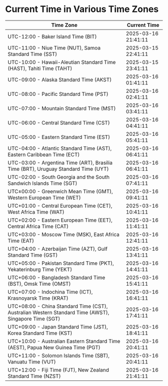 # Current Time in Various Time Zones

| Time Zone | Current Time |
|-----------|--------------|
| UTC-12:00 - Baker Island Time (BIT) | 2025-03-16 21:41:11 |
| UTC-11:00 - Niue Time (NUT), Samoa Standard Time (SST) | 2025-03-15 22:41:11 |
| UTC-10:00 - Hawaii-Aleutian Standard Time (HAST), Tahiti Time (TAHT) | 2025-03-15 23:41:11 |
| UTC-09:00 - Alaska Standard Time (AKST) | 2025-03-16 01:41:11 |
| UTC-08:00 - Pacific Standard Time (PST) | 2025-03-16 02:41:11 |
| UTC-07:00 - Mountain Standard Time (MST) | 2025-03-16 03:41:11 |
| UTC-06:00 - Central Standard Time (CST) | 2025-03-16 04:41:11 |
| UTC-05:00 - Eastern Standard Time (EST) | 2025-03-16 05:41:11 |
| UTC-04:00 - Atlantic Standard Time (AST), Eastern Caribbean Time (ECT) | 2025-03-16 06:41:11 |
| UTC-03:00 - Argentina Time (ART), Brasília Time (BRT), Uruguay Standard Time (UYT) | 2025-03-16 06:41:11 |
| UTC-02:00 - South Georgia and the South Sandwich Islands Time (SGT) | 2025-03-16 07:41:11 |
| UTC±00:00 - Greenwich Mean Time (GMT), Western European Time (WET) | 2025-03-16 09:41:11 |
| UTC+01:00 - Central European Time (CET), West Africa Time (WAT) | 2025-03-16 10:41:11 |
| UTC+02:00 - Eastern European Time (EET), Central Africa Time (CAT) | 2025-03-16 11:41:11 |
| UTC+03:00 - Moscow Time (MSK), East Africa Time (EAT) | 2025-03-16 12:41:11 |
| UTC+04:00 - Azerbaijan Time (AZT), Gulf Standard Time (GST) | 2025-03-16 13:41:11 |
| UTC+05:00 - Pakistan Standard Time (PKT), Yekaterinburg Time (YEKT) | 2025-03-16 14:41:11 |
| UTC+06:00 - Bangladesh Standard Time (BST), Omsk Time (OMST) | 2025-03-16 15:41:11 |
| UTC+07:00 - Indochina Time (ICT), Krasnoyarsk Time (KRAT) | 2025-03-16 16:41:11 |
| UTC+08:00 - China Standard Time (CST), Australian Western Standard Time (AWST), Singapore Time (SGT) | 2025-03-16 17:41:11 |
| UTC+09:00 - Japan Standard Time (JST), Korea Standard Time (KST) | 2025-03-16 18:41:11 |
| UTC+10:00 - Australian Eastern Standard Time (AEST), Papua New Guinea Time (PGT) | 2025-03-16 20:41:11 |
| UTC+11:00 - Solomon Islands Time (SBT), Vanuatu Time (VUT) | 2025-03-16 20:41:11 |
| UTC+12:00 - Fiji Time (FJT), New Zealand Standard Time (NZST) | 2025-03-16 21:41:11 |
